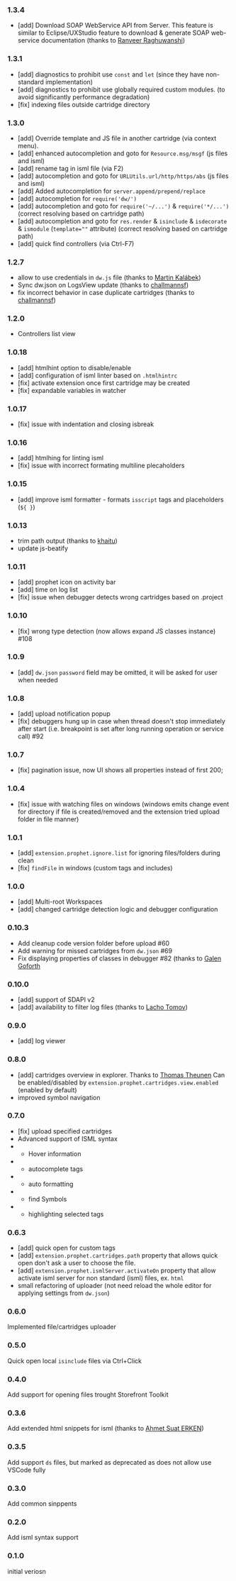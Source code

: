 ### 1.3.4
* [add] Download SOAP WebService API from Server. This feature is similar to Eclipse/UXStudio feature to download & generate SOAP web-service documentation (thanks to [Ranveer Raghuwanshi](https://github.com/ranveer5289))


### 1.3.1
* [add] diagnostics to prohibit use `const` and `let` (since they have non-standard implementation)
* [add] diagnostics to prohibit use globally required custom modules. (to avoid significantly performance degradation)
* [fix] indexing files outside cartridge directory

### 1.3.0

* [add] Override template and JS file in another cartridge (via context menu).
* [add] enhanced autocompletion and goto for `Resource.msg/msgf` (js files and isml)
* [add] rename tag in isml file (via F2)
* [add] autocompletion and goto for `URLUtils.url/http/https/abs` (js files and isml)
* [add] Added autocompletion for `server.append/prepend/replace`
* [add] autocompletion for `require('dw/')`
* [add] autocompletion and goto for `require('~/...')` & `require('*/...')` (correct resolving based on cartridge path)
* [add] autocompletion and goto for `res.render` & `isinclude` & `isdecorate` & `ismodule` (`template=""` attribute) (correct resolving based on cartridge path)
* [add] quick find controllers (via Ctrl-F7)

### 1.2.7
 * allow to use credentials in `dw.js` file (thanks to [Martin Kalábek](https://github.com/Eneris))
 * Sync dw.json on LogsView update (thanks to [challmannsf](https://github.com/challmannsf))
 * fix incorrect behavior in case duplicate cartridges (thanks to [challmannsf](https://github.com/challmannsf))

### 1.2.0
 * Controllers list view

### 1.0.18
 * [add] htmlhint option to disable/enable
 * [add] configuration of isml linter based on `.htmlhintrc`
 * [fix] activate extension once first cartridge may be created
 * [fix] expandable variables in watcher

### 1.0.17
 * [fix] issue with indentation and closing isbreak

### 1.0.16
* [add] htmlhing for linting isml
* [fix] issue with incorrect formating multiline plecaholders

### 1.0.15
* [add] improve isml formatter - formats `isscript` tags and placeholders (`${ }`)

### 1.0.13
* trim path output (thanks to [khaitu](https://github.com/khaitu))
* update js-beatify

### 1.0.11

* [add] prophet icon on activity bar
* [add] time on log list
* [fix] issue when debugger detects wrong cartridges based on .project


### 1.0.10

* [fix] wrong type detection (now allows expand JS classes instance) #108

### 1.0.9

* [add] `dw.json` `password` field may be omitted, it will be asked for user when needed

### 1.0.8

* [add] upload notification popup
* [fix] debuggers hung up in case when thread doesn't stop immediately after start (i.e. breakpoint is set after long running operation or service call) #92

### 1.0.7

* [fix] pagination issue, now UI shows all properties instead of first 200;

### 1.0.4

* [fix] issue with watching files on windows (windows emits change event for directory if file is created/removed and the extension tried upload folder in file manner)

### 1.0.1

* [add] `extension.prophet.ignore.list` for ignoring files/folders during clean
* [fix] `findFile` in windows (custom tags and includes)


### 1.0.0
* [add] Multi-root Workspaces
* [add] changed cartridge detection logic and debugger configuration

### 0.10.3

* Add cleanup code version folder before upload #60
* Add warning for missed cartridges from `dw.json` #69
* Fix displaying properties of classes in debugger #82 (thanks to [Galen Goforth](https://github.com/ghgofort)

### 0.10.0

* [add] support of SDAPI v2
* [add] availability to filter log files (thanks to [Lacho Tomov](https://github.com/ltomov))


### 0.9.0

* [add] log viewer

### 0.8.0

* [add] cartridges overview in explorer. Thanks to [Thomas Theunen](https://github.com/taurgis) Can be enabled/disabled by `extension.prophet.cartridges.view.enabled` (enabled by default)
* improved symbol navigation


### 0.7.0

* [fix] upload specified cartridges
* Advanced support of ISML syntax
* * Hover information
* * autocomplete tags
* * auto formatting
* * find Symbols
* * highlighting selected tags

### 0.6.3

* [add] quick open for custom tags
* [add] `extension.prophet.cartridges.path` property that allows quick open don't ask a user to choose the file.
* [add] `extension.prophet.ismlServer.activateOn` property that allow activate isml server for non standard (isml) files, ex. `html`
* small refactoring of uploader (not need reload the whole editor for applying settings from `dw.json`)


### 0.6.0

Implemented file/cartridges uploader

### 0.5.0

Quick open local `isinclude` files via Ctrl+Click

### 0.4.0

Add support for opening files trought Storefront Toolkit

### 0.3.6

Add extended html snippets for isml (thanks to [Ahmet Suat ERKEN](https://github.com/suaterken))

### 0.3.5

Add support `ds` files, but marked as deprecated as does not allow use VSCode fully

### 0.3.0

Add common sinppents

### 0.2.0

Add isml syntax support

### 0.1.0

initial veriosn
